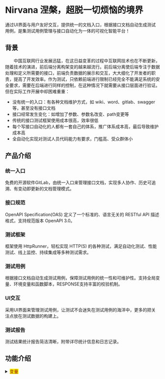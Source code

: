 # Nirvana  涅槃，超脱一切烦恼的境界
通过UI界面与用户友好交互，提供统一的文档入口，根据接口文档自动生成测试用例，是集测试用例管理与接口自动化为一体的可视化智能平台！

## 背景
 
  中国互联网行业发展迅猛，在这日益变革的过程中互联网技术也在不断更新，随着技术的演进，前后端分离构架变的越来越流行。前后端分离使后端专注于数据处理和定义所需要的接口，前端负责数据的展示和交互，大大细化了开发者的职责，提高了开发效率。作为测试，只依赖前端进行限制已经完全不能满足系统的安全要求，需要在后端进行同样的控制，在这种情况下就需要从接口层面进行验证。但在实际工作开展中却困难重重：
  
- 没有统一的入口：有各种文档维护方式，如 wiki、word、gitlab、swagger等，甚至没有接口文档
- 接口经常发生变化：如增加了参数、参数名改变、path变更等
- 传统的接口测试框架使用成本很高，效率很低
- 每个写接口自动化的人都有一套自己的体系，推广体系成本高，最后导致维护成本高
- 全自动化实现对测试人员代码能力有要求，门槛高、受众群体小


## 产品介绍
### 统一入口
免费的开源软件GitLab，由统一入口来管理接口文档，实现多人协作、历史可追溯、有变动即更新的文档管理模式。  
### 接口规范
OpenAPI Specification(OAS) 定义了一个标准的、语言无关的 RESTful API 描述格式，支持规范版本 OpenAPI 3.0。
### 测试框架
框架使用 HttpRunner，轻松实现 HTTP(S) 的各种测试，满足自动化测试、性能测试、线上监控、持续集成等多种测试需求。
### 测试用例
根据接口文档自动生成测试用例，保障测试用例的统一性和可维护性。支持全局变量、环境变量和函数脚本，RESPONSE支持丰富的校验机制。
### UI交互
采用UI界面来管理测试用例，让测试不会迷失在测试用例的海洋中，更多的把关注点放在测试数据的构建上。
### 测试报告
测试结果统计报告简洁清晰，附带详尽统计信息和日志记录。

## 功能介绍

<details>
  <summary><mark><font color=darkred> 变量</font></mark></summary>
  <p>
   
#### 全局变量（Global variables）
全部变量的作用域是在整个工作空间,作为系统默认的变量存在。


#### 环境变量（Environment variables）

环境变量的作用域是用例执行时所选择的环境内，如果一个key即存在全局变量中，又存在环境变量中，优先使用环境变量的值。  


###### *环境 在实际测试中会有多套环境，包括测试环境、预生产环境、或者针对不同版本的环境，每个环境对应的一些变量如请求地址、用户信息和中间件地址等都不相同，为了避免每测试一个环境都要手动修改相关数据，引入环境概念。*

#### 引用变量
通过特殊符号$引用变量，例如$Variables</p>

</details>
